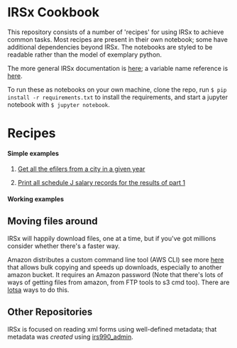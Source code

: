 # IRSx Cookbook

This repository consists of a number of 'recipes' for using IRSx to achieve common tasks. Most recipes are present in their own notebook; some have additional dependencies beyond IRSx. The notebooks are styled to be readable rather than the model of exemplary python.

The more general IRSx documentation is [here](https://github.com/jsfenfen/990-xml-reader#irsx); a variable name reference is [here](http://irsx.info/).


To run these as notebooks on your own machine, clone the repo, run `$ pip install -r requirements.txt` to install the requirements, and start a jupyter notebook with `$ jupyter notebook`.



# Recipes

#### Simple examples

1. [Get all the efilers from a city in a given year](https://github.com/jsfenfen/irsx_cookbook/blob/master/1.get_filers_from_year_city.ipynb)

2. [Print all schedule J salary records for the results of part 1](https://github.com/jsfenfen/irsx_cookbook/blob/master/2.simple_csv_output.ipynb)


#### Working examples





## Moving files around

IRSx will happily download files, one at a time, but if you've got millions consider whether there's a faster way. 

Amazon distributes a custom command line tool (AWS CLI) see more [here](https://docs.aws.amazon.com/cli/latest/userguide/cli-chap-welcome.html) that allows bulk copying and speeds up downloads, especially to another amazon bucket. It requires an Amazon password (Note that there's lots of ways of getting files from amazon, from FTP tools to s3 cmd too). There are [lotsa](https://stackoverflow.com/a/4721264) ways to do this.

## Other Repositories

IRSx is focused on reading xml forms using well-defined metadata; that metadata was *created* using [irs990_admin](https://github.com/jsfenfen/irs990_admin). 
